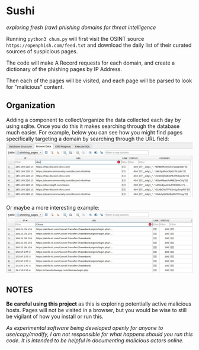 # Sushi
*exploring fresh (raw) phishing domains for threat intelligence*

Running `python3 chum.py` will first visit the OSINT source `https://openphish.com/feed.txt` and download the daily list
of their curated sources of suspicious pages. 

The code will make A Record requests for each domain, and create a dictionary of the phishing pages by IP Address.

Then each of the pages will be visited, and each page will be parsed to look for "malicious" content. 

## Organization 
Adding a component to collect/organize the data collected each day by using sqlite. Once you do this
it makes searching through the database much easier. For example, below you can see how you might
find pages specifically targeting a domain by searching through the URL field:
![sqlite](https://github.com/cas1m1r/Sushi/blob/main/rolled_up.jpg?raw=true)

Or maybe a more interesting example:
![banking-scammers](https://github.com/cas1m1r/Sushi/blob/main/chasebank_phishing_pages.jpg?raw=true)


## NOTES
**Be careful using this project** as this is exploring potentially active malicious hosts. Pages will not be visited in
a browser, but you would be wise to still be vigilant of how you install or run this.

*As experimental software being developed openly for anyone to use/copy/modify, I am not responsible for what happens 
should you run this code. It is intended to be helpful in documenting malicious actors online.*